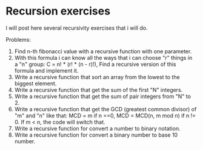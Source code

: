 # Recursion exercises
I will post here several recursivity exercises that i will do.

Problems:
1) Find n-th fibonacci value with a recursive function with one parameter.
2) With this formula i can know all the ways that i can choose "r" things in a "n" group: C = n! * (r! * (n - r)!), Find a recursive version of this formula and implement it.
3) Write a recursive function that sort an array from the lowest to the biggest element.
4) Write a recursive function that get the sum of the first "N" integers.
5) Write a recursive function that get the sum of pair integers from "N" to 2.
6) Write a recursive function that get the  GCD (greatest common divisor) of "m" and "n" like that: MCD = m if n ==0, MCD = MCD(n, m mod n) if n != 0. If m < n, the code will switch that.
7) Write a recursive function for convert a number to binary notation.
8) Write a recursive function for convert a binary number to base 10 number.
